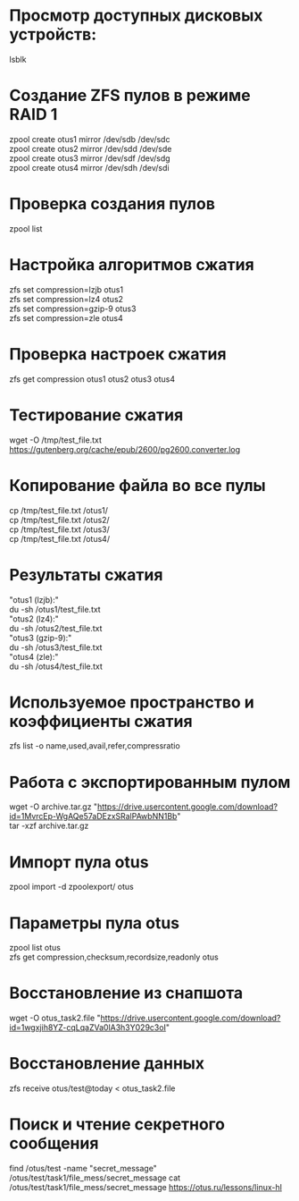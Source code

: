 # Просмотр доступных дисковых устройств:
lsblk

# Создание ZFS пулов в режиме RAID 1
zpool create otus1 mirror /dev/sdb /dev/sdc  
zpool create otus2 mirror /dev/sdd /dev/sde  
zpool create otus3 mirror /dev/sdf /dev/sdg  
zpool create otus4 mirror /dev/sdh /dev/sdi  

# Проверка создания пулов
zpool list

# Настройка алгоритмов сжатия
zfs set compression=lzjb otus1  
zfs set compression=lz4 otus2  
zfs set compression=gzip-9 otus3  
zfs set compression=zle otus4  

# Проверка настроек сжатия
zfs get compression otus1 otus2 otus3 otus4

# Тестирование сжатия
wget -O /tmp/test_file.txt https://gutenberg.org/cache/epub/2600/pg2600.converter.log

# Копирование файла во все пулы
cp /tmp/test_file.txt /otus1/  
cp /tmp/test_file.txt /otus2/  
cp /tmp/test_file.txt /otus3/  
cp /tmp/test_file.txt /otus4/  

# Результаты сжатия
"otus1 (lzjb):"  
du -sh /otus1/test_file.txt  
"otus2 (lz4):"  
du -sh /otus2/test_file.txt  
"otus3 (gzip-9):"  
du -sh /otus3/test_file.txt  
"otus4 (zle):"  
du -sh /otus4/test_file.txt  

# Используемое пространство и коэффициенты сжатия
zfs list -o name,used,avail,refer,compressratio

# Работа с экспортированным пулом
wget -O archive.tar.gz "https://drive.usercontent.google.com/download?id=1MvrcEp-WgAQe57aDEzxSRalPAwbNN1Bb"  
tar -xzf archive.tar.gz  

# Импорт пула otus
zpool import -d zpoolexport/ otus

# Параметры пула otus
zpool list otus  
zfs get compression,checksum,recordsize,readonly otus  

# Восстановление из снапшота
wget -O otus_task2.file "https://drive.usercontent.google.com/download?id=1wgxjih8YZ-cqLqaZVa0lA3h3Y029c3oI"

# Восстановление данных
zfs receive otus/test@today < otus_task2.file

# Поиск и чтение секретного сообщения
find /otus/test -name "secret_message"
/otus/test/task1/file_mess/secret_message
cat /otus/test/task1/file_mess/secret_message
https://otus.ru/lessons/linux-hl

